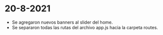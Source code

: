 # 20-8-2021
- Se agregaron nuevos banners al slider del home.
- Se separaron todas las rutas del archivo app.js hacia la carpeta routes.